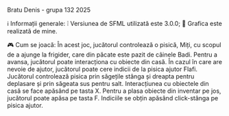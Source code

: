 Bratu Denis - grupa 132
2025

   ℹ️ Informații generale:
❕ Versiunea de SFML utilizată este 3.0.0;
🎨 Grafica este realizată de mine.

   🎮 Cum se joacă:
  În acest joc, jucătorul controlează o pisică, Miți, cu scopul de a ajunge la frigider, care din păcate este pazit de câinele Badi. Pentru a avansa, jucătorul poate interacționa cu obiecte din casă. În cazul în care are nevoie de ajutor, jucătorul poate cere indicii de la pisica ajutor Flafi.
  Jucătorul controlează pisica prin săgețile stânga și dreapta pentru deplasare și prin săgeata sus pentru salt. Interacțiunea cu obiectele din casă se face apăsând pe tasta X. Pentru a plasa obiecte din inventar pe jos, jucătorul poate apăsa pe tasta F. Indiciile se obțin apăsând click-stânga pe pisica ajutor.
